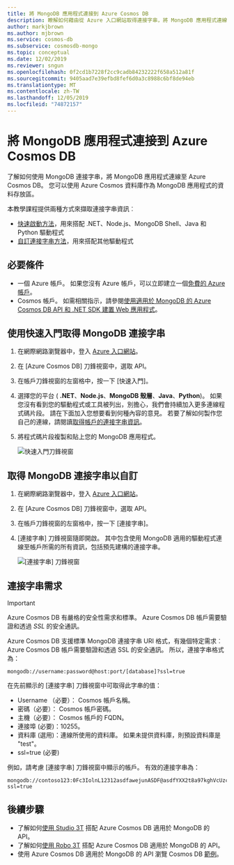 ```yaml
---
title: 將 MongoDB 應用程式連接到 Azure Cosmos DB
description: 瞭解如何藉由從 Azure 入口網站取得連接字串，將 MongoDB 應用程式連線至 Azure Cosmos DB
author: markjbrown
ms.author: mjbrown
ms.service: cosmos-db
ms.subservice: cosmosdb-mongo
ms.topic: conceptual
ms.date: 12/02/2019
ms.reviewer: sngun
ms.openlocfilehash: 0f2cd1b7228f2cc9cadb84232222f658a512a81f
ms.sourcegitcommit: 9405aad7e39efbd8fef6d0a3c8988c6bf8de94eb
ms.translationtype: MT
ms.contentlocale: zh-TW
ms.lasthandoff: 12/05/2019
ms.locfileid: "74872157"
---
```

# <a name="connect-a-mongodb-application-to-azure-cosmos-db"></a>將 MongoDB 應用程式連接到 Azure Cosmos DB
了解如何使用 MongoDB 連接字串，將 MongoDB 應用程式連線至 Azure Cosmos DB。 您可以使用 Azure Cosmos 資料庫作為 MongoDB 應用程式的資料存放區。 

本教學課程提供兩種方式來擷取連接字串資訊︰

- [快速啟動方法](#QuickstartConnection)，用來搭配 .NET、Node.js、MongoDB Shell、Java 和 Python 驅動程式
- [自訂連接字串方法](#GetCustomConnection)，用來搭配其他驅動程式

## <a name="prerequisites"></a>必要條件

- 一個 Azure 帳戶。 如果您沒有 Azure 帳戶，可以立即建立一個[免費的 Azure 帳戶](https://azure.microsoft.com/free/)。 
- Cosmos 帳戶。 如需相關指示，請參閱[使用適用於 MongoDB 的 Azure Cosmos DB API 和 .NET SDK 建置 Web 應用程式](create-mongodb-dotnet.md)。

## <a id="QuickstartConnection"></a>使用快速入門取得 MongoDB 連接字串
1. 在網際網路瀏覽器中，登入 [Azure 入口網站](https://portal.azure.com)。
2. 在 [Azure Cosmos DB] 刀鋒視窗中，選取 API。 
3. 在帳戶刀鋒視窗的左窗格中，按一下 [快速入門]。 
4. 選擇您的平台 ( **.NET**、**Node.js**、**MongoDB 殼層**、**Java**、**Python**)。 如果您沒有看到您的驅動程式或工具被列出，別擔心，我們會持續加入更多連線程式碼片段。 請在下面加入您想要看到何種內容的意見。 若要了解如何製作您自己的連線，請閱讀[取得帳戶的連接字串資訊](#GetCustomConnection)。
5. 將程式碼片段複製和貼上您的 MongoDB 應用程式。

    ![快速入門刀鋒視窗](./media/connect-mongodb-account/QuickStartBlade.png)

## <a id="GetCustomConnection"></a> 取得 MongoDB 連接字串以自訂
1. 在網際網路瀏覽器中，登入 [Azure 入口網站](https://portal.azure.com)。
2. 在 [Azure Cosmos DB] 刀鋒視窗中，選取 API。 
3. 在帳戶刀鋒視窗的左窗格中，按一下 [連接字串]。 
4. [連接字串] 刀鋒視窗隨即開啟。 其中包含使用 MongoDB 適用的驅動程式連線至帳戶所需的所有資訊，包括預先建構的連接字串。

    ![[連接字串] 刀鋒視窗](./media/connect-mongodb-account/ConnectionStringBlade.png)

## <a name="connection-string-requirements"></a>連接字串需求
> [!Important]
> Azure Cosmos DB 有嚴格的安全性需求和標準。 Azure Cosmos DB 帳戶需要驗證和透過 *SSL* 的安全通訊。 
>
>

Azure Cosmos DB 支援標準 MongoDB 連接字串 URI 格式，有幾個特定需求︰Azure Cosmos DB 帳戶需要驗證和透過 SSL 的安全通訊。 所以，連接字串格式為：

    mongodb://username:password@host:port/[database]?ssl=true

在先前顯示的 [連接字串] 刀鋒視窗中可取得此字串的值：

* Username （必要）： Cosmos 帳戶名稱。
* 密碼（必要）： Cosmos 帳戶密碼。
* 主機（必要）： Cosmos 帳戶的 FQDN。
* 連接埠 (必要)：10255。
* 資料庫 (選用)：連線所使用的資料庫。 如果未提供資料庫，則預設資料庫是 "test"。
* ssl=true (必要)

例如，請考慮 [連接字串] 刀鋒視窗中顯示的帳戶。 有效的連接字串為：

    mongodb://contoso123:0Fc3IolnL12312asdfawejunASDF@asdfYXX2t8a97kghVcUzcDv98hawelufhawefafnoQRGwNj2nMPL1Y9qsIr9Srdw==@contoso123.documents.azure.com:10255/mydatabase?ssl=true

## <a name="next-steps"></a>後續步驟

- 了解如何[使用 Studio 3T](mongodb-mongochef.md) 搭配 Azure Cosmos DB 適用於 MongoDB 的 API。
- 了解如何[使用 Robo 3T](mongodb-robomongo.md) 搭配 Azure Cosmos DB 適用於 MongoDB 的 API。
- 使用 Azure Cosmos DB 適用於 MongoDB 的 API 瀏覽 Cosmos DB [範例](mongodb-samples.md)。
